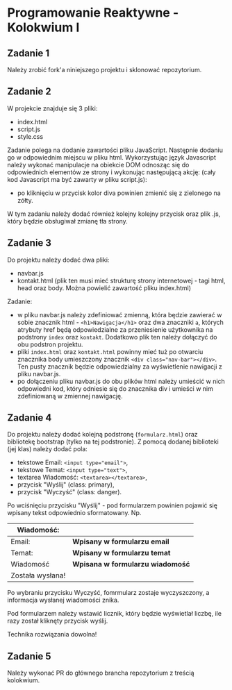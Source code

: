 # Programowanie Reaktywne - Kolokwium I

## Zadanie 1

Należy zrobić fork'a niniejszego projektu i sklonować repozytorium.


## Zadanie 2

W projekcie znajduje się 3 pliki: 
- index.html
- script.js
- style.css

Zadanie polega na dodanie zawartości pliku JavaScript. Następnie dodaniu go w odpowiednim miejscu w pliku html.
Wykorzystując język Javascript należy wykonać manipulacje na obiekcie DOM odnosząc się do odpowiednich 
elementów ze strony i wykonując następującą akcję:
(cały kod Javascript ma być zawarty w pliku script.js):
- po kliknięciu w przycisk kolor diva powinien zmienić się z zielonego na zółty.

W tym zadaniu należy dodać również kolejny kolejny przycisk oraz plik .js, który będzie obsługiwał zmianę tła strony. 

## Zadanie 3

Do projektu należy dodać dwa pliki:
- navbar.js
- kontakt.html (plik ten musi mieć strukturę strony internetowej - tagi html, head oraz body. Można powielić zawartość pliku index.html)

Zadanie:
- w pliku navbar.js należy zdefiniować zmienną, która będzie zawierać w sobie znacznik html - `<h1>Nawigacja</h1>` oraz dwa znaczniki `a`, 
których atrybuty href będą odpowiedzialne za przeniesienie użytkownika na podstrony `index` oraz `kontakt`. 
Dodatkowo plik ten należy dołączyć do obu podstron projektu.
- pliki `index.html` oraz `kontakt.html` powinny mieć tuż po otwarciu znacznika body umieszczony znacznik `<div class="nav-bar"></div>`. 
Ten pusty znacznik będzie odpowiedzialny za wyświetlenie nawigacji z pliku navbar.js.
- po dołączeniu pliku navbar.js do obu plików html należy umieścić w nich odpowiedni kod, który odniesie się do znacznika
 div i umieści w nim zdefiniowaną w zmiennej nawigację.

## Zadanie 4

Do projektu należy dodać kolejną podstronę (`formularz.html`) oraz bibliotekę bootstrap (tylko na tej podstronie).
Z pomocą dodanej biblioteki (jej klas) należy dodać pola:
- tekstowe Email: `<input type="email">`,
- tekstowe Temat: `<input type="text">`,
- textarea Wiadomość: `<textarea></textarea>`,
- przycisk "Wyślij" (class: primary),
- przycisk "Wyczyść" (class: danger).

Po wciśnięciu przycisku "Wyślij" - pod formularzem powinien pojawić się wpisany tekst odpowiednio sformatowany.
Np. 


| Wiadomość:  |                                      |
| ----------- | ------------------------------------ |
| Email:      | **Wpisany w formularzu email**       |
| Temat:      | **Wpisany w formularzu temat**       |
| Wiadomość   | **Wpisana w formularzu wiadomość**   |
|Została wysłana!|                                   |

 
Po wybraniu przycisku Wyczyść, fomrmularz zostaje wyczyszczony, a informacja wysłanej wiadomości znika.

Pod formularzem należy wstawić licznik, który będzie wyświetlał liczbę, ile razy został kliknęty przycisk wyślij.

Technika rozwiązania dowolna!

## Zadanie 5

Należy wykonać PR do głównego brancha repozytorium z treścią kolokwium.
